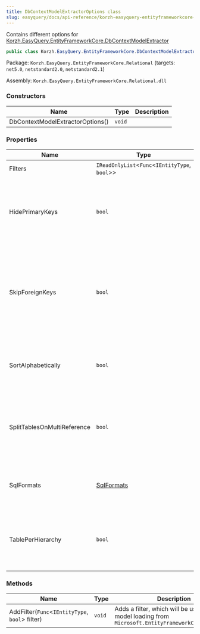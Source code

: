 ```yaml
---
title: DbContextModelExtractorOptions class
slug: easyquery/docs/api-reference/korzh-easyquery-entityframeworkcore-relational/korzh-easyquery-entityframeworkcore-namespace/dbcontextmodelextractoroptions-class
---
```



Contains different options for [Korzh.EasyQuery.EntityFrameworkCore.DbContextModelExtractor](/api-reference/korzh-easyquery-entityframeworkcore-relational/korzh-easyquery-entityframeworkcore-namespace/dbcontextmodelextractor-class)
```csharp
public class Korzh.EasyQuery.EntityFrameworkCore.DbContextModelExtractorOptions

```
Package: `Korzh.EasyQuery.EntityFrameworkCore.Relational` (targets: `net5.0`, `netstandard2.0`, `netstandard2.1`)

Assembly: `Korzh.EasyQuery.EntityFrameworkCore.Relational.dll`

### Constructors

| Name | Type | Description | 
| --- | --- | --- | 
| DbContextModelExtractorOptions() | `void` |  | 


### Properties

| Name | Type | Description | 
| --- | --- | --- | 
| Filters | `IReadOnlyList`&lt;`Func`&lt;`IEntityType`, `bool`&gt;&gt; | The Filtes | 
| HidePrimaryKeys | `bool` | Gets or sets a value indicating whether we need to hide primary key fields in the data model. | 
| SkipForeignKeys | `bool` | Gets or sets a value indicating whether we need to skip foreign key fields and don't include them into the data model. | 
| SortAlphabetically | `bool` | If true, sorts all entities and their attributes in alphabet order | 
| SplitTablesOnMultiReference | `bool` | Split one table on two (or more) if there are multi-references between two tables | 
| SqlFormats | [SqlFormats](/api-reference/korzh-easyquery-db/korzh-easyquery-db-namespace/sqlformats-class) | Gets or sets the SQL formats used during the model extraction | 
| TablePerHierarchy | `bool` | If true, add one table for each entity derived from one abstract type | 


### Methods

| Name | Type | Description | 
| --- | --- | --- | 
| AddFilter(`Func`&lt;`IEntityType`, `bool`&gt; filter) | `void` | Adds a filter, which will be used during model loading from `Microsoft.EntityFrameworkCore.DbContext` |